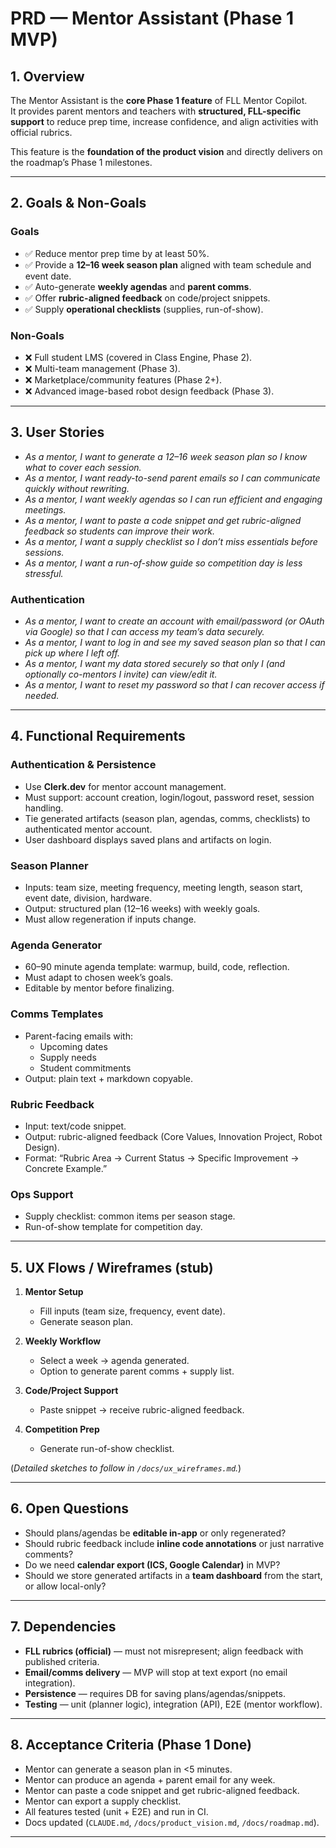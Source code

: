 # PRD — Mentor Assistant (Phase 1 MVP)

## 1. Overview

The Mentor Assistant is the **core Phase 1 feature** of FLL Mentor Copilot.  
It provides parent mentors and teachers with **structured, FLL-specific support** to reduce prep time, increase confidence, and align activities with official rubrics.  

This feature is the **foundation of the product vision** and directly delivers on the roadmap’s Phase 1 milestones.  

---

## 2. Goals & Non-Goals

### Goals
- ✅ Reduce mentor prep time by at least 50%.  
- ✅ Provide a **12–16 week season plan** aligned with team schedule and event date.  
- ✅ Auto-generate **weekly agendas** and **parent comms**.  
- ✅ Offer **rubric-aligned feedback** on code/project snippets.  
- ✅ Supply **operational checklists** (supplies, run-of-show).  

### Non-Goals
- ❌ Full student LMS (covered in Class Engine, Phase 2).  
- ❌ Multi-team management (Phase 3).  
- ❌ Marketplace/community features (Phase 2+).  
- ❌ Advanced image-based robot design feedback (Phase 3).  

---

## 3. User Stories

- *As a mentor, I want to generate a 12–16 week season plan so I know what to cover each session.*  
- *As a mentor, I want ready-to-send parent emails so I can communicate quickly without rewriting.*  
- *As a mentor, I want weekly agendas so I can run efficient and engaging meetings.*  
- *As a mentor, I want to paste a code snippet and get rubric-aligned feedback so students can improve their work.*  
- *As a mentor, I want a supply checklist so I don’t miss essentials before sessions.*  
- *As a mentor, I want a run-of-show guide so competition day is less stressful.*  

### Authentication

- *As a mentor, I want to create an account with email/password (or OAuth via Google) so that I can access my team’s data securely.*   
- *As a mentor, I want to log in and see my saved season plan so that I can pick up where I left off.*   
- *As a mentor, I want my data stored securely so that only I (and optionally co-mentors I invite) can view/edit it.*   
- *As a mentor, I want to reset my password so that I can recover access if needed.*   


---

## 4. Functional Requirements


### Authentication & Persistence
- Use **Clerk.dev** for mentor account management.  
- Must support: account creation, login/logout, password reset, session handling.  
- Tie generated artifacts (season plan, agendas, comms, checklists) to authenticated mentor account.  
- User dashboard displays saved plans and artifacts on login.  

### Season Planner
- Inputs: team size, meeting frequency, meeting length, season start, event date, division, hardware.  
- Output: structured plan (12–16 weeks) with weekly goals.  
- Must allow regeneration if inputs change.  

### Agenda Generator
- 60–90 minute agenda template: warmup, build, code, reflection.  
- Must adapt to chosen week’s goals.  
- Editable by mentor before finalizing.  

### Comms Templates
- Parent-facing emails with:  
  - Upcoming dates  
  - Supply needs  
  - Student commitments  
- Output: plain text + markdown copyable.  

### Rubric Feedback
- Input: text/code snippet.  
- Output: rubric-aligned feedback (Core Values, Innovation Project, Robot Design).  
- Format: “Rubric Area → Current Status → Specific Improvement → Concrete Example.”  

### Ops Support
- Supply checklist: common items per season stage.  
- Run-of-show template for competition day.  

---

## 5. UX Flows / Wireframes (stub)

1. **Mentor Setup**  
   - Fill inputs (team size, frequency, event date).  
   - Generate season plan.  

2. **Weekly Workflow**  
   - Select a week → agenda generated.  
   - Option to generate parent comms + supply list.  

3. **Code/Project Support**  
   - Paste snippet → receive rubric-aligned feedback.  

4. **Competition Prep**  
   - Generate run-of-show checklist.  

(*Detailed sketches to follow in `/docs/ux_wireframes.md`.*)  

---

## 6. Open Questions

- Should plans/agendas be **editable in-app** or only regenerated?  
- Should rubric feedback include **inline code annotations** or just narrative comments?  
- Do we need **calendar export (ICS, Google Calendar)** in MVP?  
- Should we store generated artifacts in a **team dashboard** from the start, or allow local-only?  

---

## 7. Dependencies

- **FLL rubrics (official)** — must not misrepresent; align feedback with published criteria.  
- **Email/comms delivery** — MVP will stop at text export (no email integration).  
- **Persistence** — requires DB for saving plans/agendas/snippets.  
- **Testing** — unit (planner logic), integration (API), E2E (mentor workflow).  

---

## 8. Acceptance Criteria (Phase 1 Done)

- Mentor can generate a season plan in <5 minutes.  
- Mentor can produce an agenda + parent email for any week.  
- Mentor can paste a code snippet and get rubric-aligned feedback.  
- Mentor can export a supply checklist.  
- All features tested (unit + E2E) and run in CI.  
- Docs updated (`CLAUDE.md`, `/docs/product_vision.md`, `/docs/roadmap.md`).  

---
